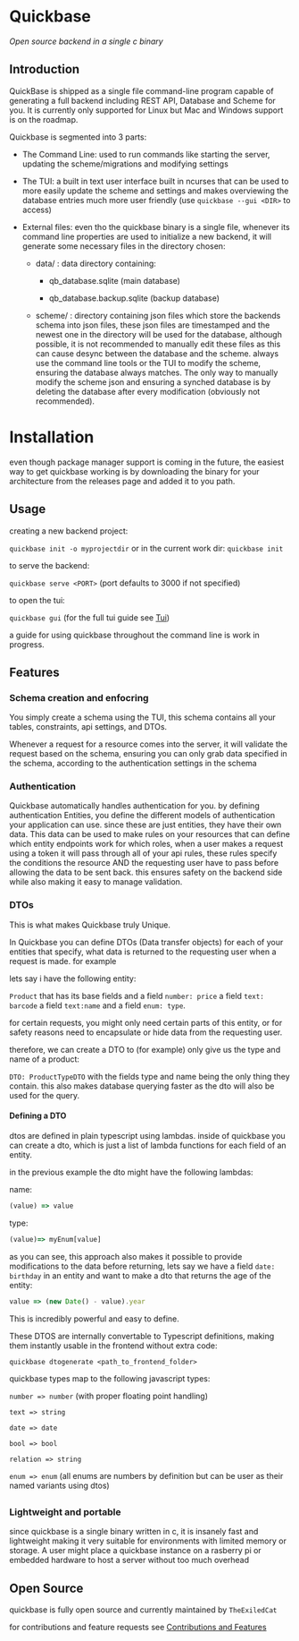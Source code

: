 # Quickbase

_Open source backend in a single c binary_

## Introduction

QuickBase is shipped as a single file command-line program capable of generating a full backend including REST API, Database and Scheme for you. It is currently only supported for Linux but Mac and Windows support is on the roadmap.

Quickbase is segmented into 3 parts:

- The Command Line: used to run commands like starting the server, updating the scheme/migrations and modifying settings

- The TUI: a built in text user interface built in ncurses that can be used to more easily update the scheme and settings and makes overviewing the database entries much more user friendly (use `quickbase --gui <DIR>` to access)

- External files: even tho the quickbase binary is a single file, whenever its command line properties are used to initialize a new backend, it will generate some necessary files in the directory chosen:
  
  - data/ : data directory containing:
    
    - qb_database.sqlite (main database)
    
    - qb_database.backup.sqlite (backup database)
  
  - scheme/ : directory containing json files which store the backends schema into json files, these json files are timestamped and the newest one in the directory will be used for the database, although possible, it is not recommended to manually edit these files as this can cause desync between the database and the scheme. always use the command line tools or the TUI to modify the scheme, ensuring the database always matches. The only way to manually modify the scheme json and ensuring a synched database is by deleting the database after every modification (obviously not recommended).

# Installation

even though package manager support is coming in the future, the easiest way to get quickbase working is by downloading the binary for your architecture from the releases page and added it to you path.

## Usage

creating a new backend project:

`quickbase init -o myprojectdir` or in the current work dir: `quickbase init`

to serve the backend:

`quickbase serve <PORT>`  (port defaults to 3000 if not specified)

to open the tui:

`quickbase gui` (for the full tui guide see [Tui](./docs/tui.md))

a guide for using quickbase throughout the command line is work in progress.



## Features

### Schema creation and enfocring

You simply create a schema using the TUI, this schema contains all your tables, constraints, api settings, and DTOs.

Whenever a request for a resource comes into the server, it will validate the request based on the schema, ensuring you can only grab data specified in the schema, according to the authentication settings in the schema



### Authentication

Quickbase automatically handles authentication for you. by defining authentication Entities, you define the different models of authentication your application can use. since these are just entities, they have their own data. This data can be used to make rules on your resources that can define which entity endpoints work for which roles, when a user makes a request using a token it will pass through all of your api rules, these rules specify the conditions the resource AND the requesting user have to pass before allowing the data to be sent back. this ensures safety on the backend side while also making it easy to manage validation.



### DTOs

This is what makes Quickbase truly Unique. 

In Quickbase you can define DTOs (Data transfer objects) for each of your entities that specify, what data is returned to the requesting user when a request is made. for example

lets say i have the following entity:

`Product` that has its base fields and a field `number: price` a field `text: barcode` a field `text:name` and a field `enum: type`.

for certain requests, you might only need certain parts of this entity, or for safety reasons need to encapsulate or hide data from the requesting user.

therefore, we can create a DTO to (for example) only give us the type and name of a product:

`DTO: ProductTypeDTO` with the fields type and name being the only thing they contain. this also makes database querying faster as the dto will also be used for the query.

#### Defining a DTO

dtos are defined in plain typescript using lambdas. inside of quickbase you can create a dto, which is just a list of lambda functions for each field of an entity.

in the previous example the dto might have the following lambdas:

name:

```ts
(value) => value
```

type:

```ts
(value)=> myEnum[value]
```

as you can see, this approach also makes it possible to provide modifications to the data before returning, lets say we have a field `date: birthday` in an entity and want to make a dto that returns the age of the entity:

```ts
value => (new Date() - value).year
```

This is incredibly powerful and easy to define.

These DTOS are internally convertable to Typescript definitions, making them instantly usable in the frontend without extra code:

`quickbase dtogenerate <path_to_frontend_folder>`



quickbase types map to the following javascript types:

`number => number` (with proper floating point handling)

`text => string`

`date => date`

`bool => bool`

`relation => string`

`enum => enum` (all enums are numbers by definition but can be user as their named variants using dtos)



## 

### Lightweight and portable

since quickbase is a single binary written in c, it is insanely fast and lightweight making it very suitable for environments with limited memory or storage. A user might place a quickbase instance on a rasberry pi or embedded hardware to host a server without too much overhead

## Open Source

quickbase is fully open source and currently maintained by `TheExiledCat`

for contributions and feature requests see [Contributions and Features](./docs/Contributions.md)


